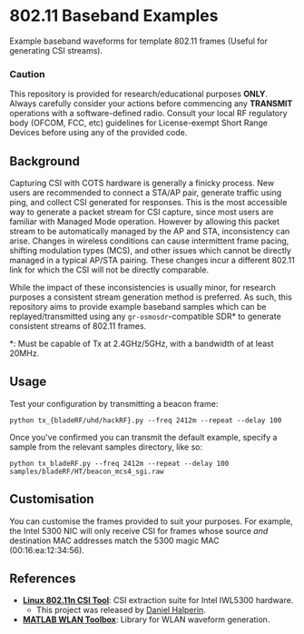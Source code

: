 # 802.11 Baseband Examples

Example baseband waveforms for template 802.11 frames (Useful for generating CSI streams).

### Caution

This repository is provided for research/educational purposes **ONLY**. Always carefully consider your actions before commencing any **TRANSMIT** operations with a software-defined radio. Consult your local RF regulatory body (OFCOM, FCC, etc) guidelines for License-exempt Short Range Devices before using any of the provided code.

## Background

Capturing CSI with COTS hardware is generally a finicky process. New users are recommended to connect a STA/AP pair, generate traffic using ping, and collect CSI generated for responses. This is the most accessible way to generate a packet stream for CSI capture, since most users are familiar with Managed Mode operation. However by allowing this packet stream to be automatically managed by the AP and STA, inconsistency can arise. Changes in wireless conditions can cause intermittent frame pacing, shifting modulation types (MCS), and other issues which cannot be directly managed in a typical AP/STA pairing. These changes incur a different 802.11 link for which the CSI will not be directly comparable.

While the impact of these inconsistencies is usually minor, for research purposes a consistent stream generation method is preferred. As such, this repository aims to provide example baseband samples which can be replayed/transmitted using any `gr-osmosdr`-compatible SDR* to generate consistent streams of 802.11 frames.

\*: Must be capable of Tx at 2.4GHz/5GHz, with a bandwidth of at least 20MHz. 

## Usage

Test your configuration by transmitting a beacon frame:

```console
python tx_{bladeRF/uhd/hackRF}.py --freq 2412m --repeat --delay 100
```

Once you've confirmed you can transmit the default example, specify a sample from the relevant samples directory, like so:

```console
python tx_bladeRF.py --freq 2412m --repeat --delay 100 samples/bladeRF/HT/beacon_mcs4_sgi.raw
```

## Customisation

You can customise the frames provided to suit your purposes. For example, the Intel 5300 NIC will only receive CSI for frames whose source *and* destination MAC addresses match the 5300 magic MAC (00:16:ea:12:34:56).

## References

- **[Linux 802.11n CSI Tool](https://dhalperi.github.io/linux-80211n-csitool/)**: CSI extraction suite for Intel IWL5300 hardware.
  - This project was released by [Daniel Halperin](http://github.com/dhalperi).
- **[MATLAB WLAN Toolbox](https://uk.mathworks.com/products/wlan.html)**: Library for WLAN waveform generation.
